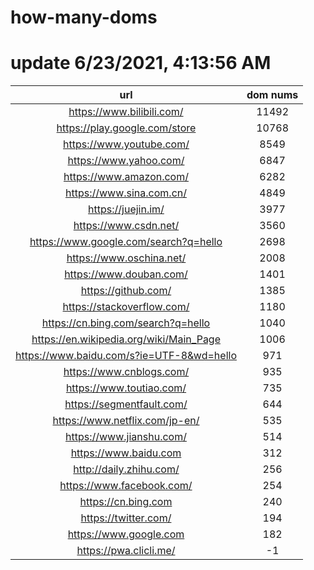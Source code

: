 # how-many-doms

# update 6/23/2021, 4:13:56 AM

url | dom nums
:-: | :-:
https://www.bilibili.com/ | 11492
https://play.google.com/store | 10768
https://www.youtube.com/ | 8549
https://www.yahoo.com/ | 6847
https://www.amazon.com/ | 6282
https://www.sina.com.cn/ | 4849
https://juejin.im/ | 3977
https://www.csdn.net/ | 3560
https://www.google.com/search?q=hello | 2698
https://www.oschina.net/ | 2008
https://www.douban.com/ | 1401
https://github.com/ | 1385
https://stackoverflow.com/ | 1180
https://cn.bing.com/search?q=hello | 1040
https://en.wikipedia.org/wiki/Main_Page | 1006
https://www.baidu.com/s?ie=UTF-8&wd=hello | 971
https://www.cnblogs.com/ | 935
https://www.toutiao.com/ | 735
https://segmentfault.com/ | 644
https://www.netflix.com/jp-en/ | 535
https://www.jianshu.com/ | 514
https://www.baidu.com | 312
http://daily.zhihu.com/ | 256
https://www.facebook.com/ | 254
https://cn.bing.com | 240
https://twitter.com/ | 194
https://www.google.com | 182
https://pwa.clicli.me/ | -1
